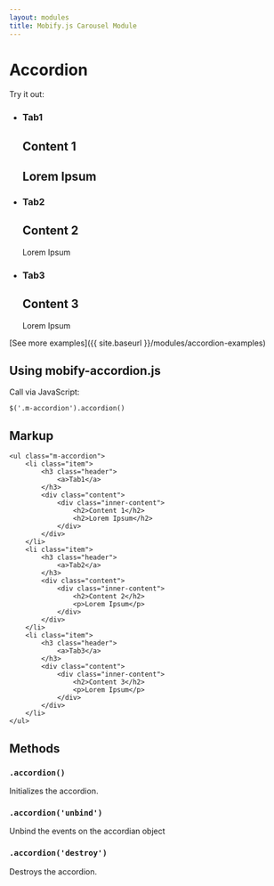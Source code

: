```yaml
---
layout: modules
title: Mobify.js Carousel Module
---
```


<link rel="stylesheet" href="{{ site.baseurl }}/static/examples/css/accordion.css">

# Accordion

Try it out:

<ul class="m-accordion">
    <li class="item">
        <h3 class="header">
            <a>Tab1</a>
        </h3>
        <div class="content">
            <div class="inner-content">
                <h2>Content 1</h2>
                <h2>Lorem Ipsum</h2>
            </div>
        </div>
    </li>
    <li class="item">
        <h3 class="header">
            <a>Tab2</a>
        </h3>
        <div class="content">
            <div class="inner-content">
                <h2>Content 2</h2>
                <p>Lorem Ipsum</p>
            </div>
        </div>
    </li>
    <li class="item">
        <h3 class="header">
            <a>Tab3</a>
        </h3>
        <div class="content">
            <div class="inner-content">
                <h2>Content 3</h2>
                <p>Lorem Ipsum</p>
            </div>
        </div>
    </li>
</ul>

<script>


</script>

[See more examples]({{ site.baseurl }}/modules/accordion-examples)

## Using mobify-accordion.js

Call via JavaScript:

	$('.m-accordion').accordion()

## Markup

	<ul class="m-accordion">
	    <li class="item">
	        <h3 class="header">
	            <a>Tab1</a>
	        </h3>
	        <div class="content">
	            <div class="inner-content">
	                <h2>Content 1</h2>
	                <h2>Lorem Ipsum</h2>
	            </div>
	        </div>
	    </li>
	    <li class="item">
	        <h3 class="header">
	            <a>Tab2</a>
	        </h3>
	        <div class="content">
	            <div class="inner-content">
	                <h2>Content 2</h2>
	                <p>Lorem Ipsum</p>
	            </div>
	        </div>
	    </li>
	    <li class="item">
	        <h3 class="header">
	            <a>Tab3</a>
	        </h3>
	        <div class="content">
	            <div class="inner-content">
	                <h2>Content 3</h2>
	                <p>Lorem Ipsum</p>
	            </div>
	        </div>
	    </li>
	</ul>

## Methods

### `.accordion()`

Initializes the accordion.

### `.accordion('unbind')`

Unbind the events on the accordian object

### `.accordion('destroy')`

Destroys the accordion.

<script src="{{ site.baseurl }}/static/examples/js/accordion.js"></script>
<script>
    $(function() { $('.m-accordion').accordion(); });
</script>
